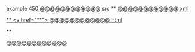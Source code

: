 example 450
@@@@@@@@@@@@ src
**<a href="**">
@@@@@@@@@@@@ xml
<?xml version="1.0" encoding="UTF-8"?>
<!DOCTYPE document SYSTEM "CommonMark.dtd">
<document xmlns="http://commonmark.org/xml/1.0">
  <paragraph>
    <text>**</text>
    <html_inline>&lt;a href=&quot;**&quot;&gt;</html_inline>
  </paragraph>
</document>
@@@@@@@@@@@@ html
<p>**<a href="**"></p>
@@@@@@@@@@@@
